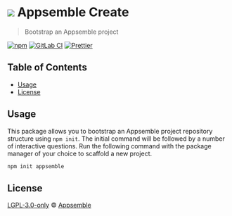 # ![](https://gitlab.com/appsemble/appsemble/-/raw/0.32.3-test.0/config/assets/logo.svg) Appsemble Create

> Bootstrap an Appsemble project

[![npm](https://img.shields.io/npm/v/create-appsemble)](https://www.npmjs.com/package/create-appsemble)
[![GitLab CI](https://gitlab.com/appsemble/appsemble/badges/0.32.3-test.0/pipeline.svg)](https://gitlab.com/appsemble/appsemble/-/releases/0.32.3-test.0)
[![Prettier](https://img.shields.io/badge/code_style-prettier-ff69b4.svg)](https://prettier.io)

## Table of Contents

- [Usage](#usage)
- [License](#license)

## Usage

This package allows you to bootstrap an Appsemble project repository structure using `npm init`. The
initial command will be followed by a number of interactive questions. Run the following command
with the package manager of your choice to scaffold a new project.

```sh
npm init appsemble
```

## License

[LGPL-3.0-only](https://gitlab.com/appsemble/appsemble/-/blob/0.32.3-test.0/LICENSE.md) ©
[Appsemble](https://appsemble.com)
